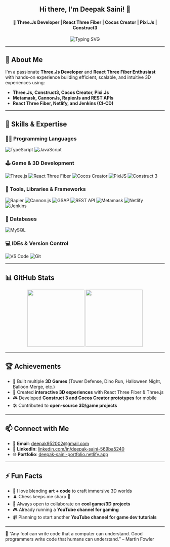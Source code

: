 <h2 align="center">Hi there, I'm Deepak Saini! 👋</h2>
<h4 align="center">🌟 Three.Js Developer | React Three Fiber | Cocos Creator | Pixi.Js | Construct3</h4>
<p align="center">
  <img src="https://readme-typing-svg.herokuapp.com?font=Fira+Code&duration=3000&pause=1000&color=00B140&center=true&width=900&height=90&lines=Three.js+Developer;React+Three+Fiber+%7C+Construct+3+%7C+Cocos+Creator+%7C+Pixi.js;Open+Source+Contributor+%F0%9F%A4%97;Let's+build+great+3D+Experiences+together!"
   alt="Typing SVG" />
</p>


---

## 🚀 About Me

I'm a passionate **Three.Js Developer** and **React Three Fiber Enthusiast** with hands-on experience building efficient, scalable, and intuitive 3D experiences using:

- **Three.Js,  Construct3, Cocos Creator, Pixi.Js**
- **Metamask, CannonJs, RapierJs and REST APIs**
- **React Three Fiber, Netlify, and Jenkins (CI-CD)**

---

## 🧠 Skills & Expertise

### 👨‍💻 Programming Languages

![TypeScript](https://img.shields.io/badge/TypeScript-3178C6?style=for-the-badge&logo=typescript&logoColor=white)
![JavaScript](https://img.shields.io/badge/JavaScript-F7DF1E?style=for-the-badge&logo=javascript&logoColor=black)

### 🕹️ Game & 3D Development

![Three.js](https://img.shields.io/badge/Three.js-000000?style=for-the-badge&logo=three.js&logoColor=white)
![React Three Fiber](https://img.shields.io/badge/React%20Three%20Fiber-61DAFB?style=for-the-badge&logo=react&logoColor=black)
![Cocos Creator](https://img.shields.io/badge/Cocos%20Creator-1D1D1D?style=for-the-badge&logo=cocos&logoColor=white)
![PixiJS](https://img.shields.io/badge/Pixi.js-FF9900?style=for-the-badge&logo=javascript&logoColor=white)
![Construct 3](https://img.shields.io/badge/Construct%203-2C2C2C?style=for-the-badge&logo=construct-3&logoColor=white)

### 🧩 Tools, Libraries & Frameworks

![Rapier](https://img.shields.io/badge/Rapier.js-1A73E8?style=for-the-badge&logo=javascript&logoColor=white)
![Cannon.js](https://img.shields.io/badge/Cannon.js-00A8E8?style=for-the-badge&logo=javascript&logoColor=white)
![GSAP](https://img.shields.io/badge/GSAP-88CE02?style=for-the-badge&logo=greensock&logoColor=white)
![REST API](https://img.shields.io/badge/REST%20APIs-FF6F00?style=for-the-badge&logo=api&logoColor=white)
![Metamask](https://img.shields.io/badge/Metamask-F6851B?style=for-the-badge&logo=metamask&logoColor=white)
![Netlify](https://img.shields.io/badge/Netlify-00C7B7?style=for-the-badge&logo=netlify&logoColor=white)
![Jenkins](https://img.shields.io/badge/Jenkins-D24939?style=for-the-badge&logo=jenkins&logoColor=white)

### 💾 Databases

![MySQL](https://img.shields.io/badge/MySQL-4479A1?style=for-the-badge&logo=mysql&logoColor=white)

### 💻 IDEs & Version Control

![VS Code](https://img.shields.io/badge/VS%20Code-007ACC?style=for-the-badge&logo=visual-studio-code&logoColor=white)
![Git](https://img.shields.io/badge/Git-F05032?style=for-the-badge&logo=git&logoColor=white)

---

## 📊 GitHub Stats

<p align="center">
  <img src="https://github-readme-stats.vercel.app/api?username=Deepak-200259&show_icons=true&theme=radical" height="180" />
  <img src="https://github-readme-stats.vercel.app/api/top-langs/?username=Deepak-200259&layout=compact&theme=radical" height="180" />
</p>

---

## 🏆 Achievements

- 🏰 Built multiple **3D Games** (Tower Defense, Dino Run, Halloween Night, Balloon Merge, etc.)
- 🚀 Created **interactive 3D experiences** with React Three Fiber & Three.js
- 🎮 Developed **Construct 3 and Cocos Creator prototypes** for mobile
- 🛠️ Contributed to **open-source 3D/game projects**

---

## 📫 Connect with Me

- 📧 **Email**: [deepak952002@gmail.com](mailto:deepak952002@gmail.com)
- 💼 **LinkedIn**: [linkedin.com/in/deepak-saini-569ba5240](https://linkedin.com/in/deepak-saini-569ba5240)
- 🌐 **Portfolio**: [deepak-saini-portfolio.netlify.app](https://deepak-saini-portfolio.netlify.app)

---

## ⚡ Fun Facts

- 🎨 I love blending **art + code** to craft immersive 3D worlds
- ♟️ Chess keeps me sharp 🧠
- 🎯 Always open to collaborate on **cool game/3D projects**
- 🎮 Already running a **YouTube channel for gaming**
- 📹 Planning to start another **YouTube channel for game dev tutorials**

---

💬 “Any fool can write code that a computer can understand. Good programmers write code that humans can understand.” – Martin Fowler
